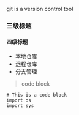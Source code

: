 git is a version control tool


### 三级标题
#### 四级标题
- 本地仓库
- 远程仓库
- 分支管理

>code block
>

```
# This is a code block
import os
import sys
```
